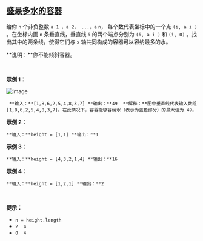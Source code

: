 ## [盛最多水的容器](https://leetcode-cn.com/problems/container-with-most-water/)

给你 `n` 个非负整数 `a
1
，a
2，
...，a`
`n`，
每个数代表坐标中的一个点 `(i, a
i
)` 。在坐标内画 `n` 条垂直线，垂直线 `i` 的两个端点分别为 `(i, a
i
)` 和 `(i, 0)` 。找出其中的两条线，使得它们与 `x` 轴共同构成的容器可以容纳最多的水。

**说明：**你不能倾斜容器。

 

**示例 1：**

![image](https://aliyun-lc-upload.oss-cn-hangzhou.aliyuncs.com/aliyun-lc-upload/uploads/2018/07/25/question_11.jpg)

`
**输入：**[1,8,6,2,5,4,8,3,7]
**输出：**49 
**解释：**图中垂直线代表输入数组 [1,8,6,2,5,4,8,3,7]。在此情况下，容器能够容纳水（表示为蓝色部分）的最大值为 49。`

**示例 2：**

`
**输入：**height = [1,1]
**输出：**1
`

**示例 3：**

`
**输入：**height = [4,3,2,1,4]
**输出：**16
`

**示例 4：**

`
**输入：**height = [1,2,1]
**输出：**2
`

 

**提示：**

*   `n = height.length`
*   `2 
4
`
*   `0 
4
`